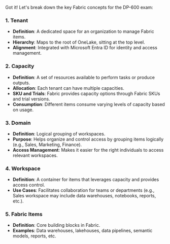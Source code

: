 Got it! Let's break down the key Fabric concepts for the DP-600 exam:

### 1. **Tenant**
   - **Definition**: A dedicated space for an organization to manage Fabric items.
   - **Hierarchy**: Maps to the root of OneLake, sitting at the top level.
   - **Alignment**: Integrated with Microsoft Entra ID for identity and access management.

### 2. **Capacity**
   - **Definition**: A set of resources available to perform tasks or produce outputs.
   - **Allocation**: Each tenant can have multiple capacities.
   - **SKU and Trials**: Fabric provides capacity options through Fabric SKUs and trial versions.
   - **Consumption**: Different items consume varying levels of capacity based on usage.

### 3. **Domain**
   - **Definition**: Logical grouping of workspaces.
   - **Purpose**: Helps organize and control access by grouping items logically (e.g., Sales, Marketing, Finance).
   - **Access Management**: Makes it easier for the right individuals to access relevant workspaces.

### 4. **Workspace**
   - **Definition**: A container for items that leverages capacity and provides access control.
   - **Use Cases**: Facilitates collaboration for teams or departments (e.g., Sales workspace may include data warehouses, notebooks, reports, etc.).

### 5. **Fabric Items**
   - **Definition**: Core building blocks in Fabric.
   - **Examples**: Data warehouses, lakehouses, data pipelines, semantic models, reports, etc.
 
